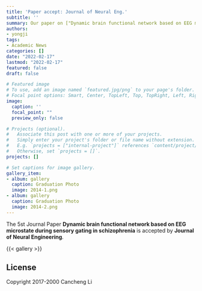 ```yaml
---
title: 'Paper accept: Journal of Neural Eng.'
subtitle: ''
summary: Our paper on ["Dynamic brain functional network based on EEG microstate during sensory gating in schizophrenia"](https://iopscience.iop.org/article/10.1088/1741-2552/ac5266/meta) got accepted to JNE 
authors:
- yongji
tags:
- Academic News
categories: []
date: "2022-02-17"
lastmod: "2022-02-17"
featured: false
draft: false

# Featured image
# To use, add an image named `featured.jpg/png` to your page's folder.
# Focal point options: Smart, Center, TopLeft, Top, TopRight, Left, Right, BottomLeft, Bottom, BottomRight
image:
  caption: ''
  focal_point: ""
  preview_only: false

# Projects (optional).
#   Associate this post with one or more of your projects.
#   Simply enter your project's folder or file name without extension.
#   E.g. `projects = ["internal-project"]` references `content/project/deep-learning/index.md`.
#   Otherwise, set `projects = []`.
projects: []

# Set captions for image gallery.
gallery_item:
- album: gallery
  caption: Graduation Photo
  image: 2014-1.png
- album: gallery
  caption: Graduation Photo
  image: 2014-2.png
---
```


The 5st Journal Paper **Dynamic brain functional network based on EEG microstate during sensory gating in schizophrenia** is accepted by **Journal of Neural Engineering**. 


{{< gallery >}}

## License

Copyright 2017-2000 Cancheng Li

